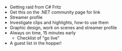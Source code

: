 - Getting raid from C# Fritz
- Get this on the .NET community page for link
- Streamer profile
- Investigate clips and highlights, how-to use them
- Graphic design, work on scenes and streamer profile
- Always on time, 15 minutes early
  - Checklist of "go live"
- A guest list in the hopper!

